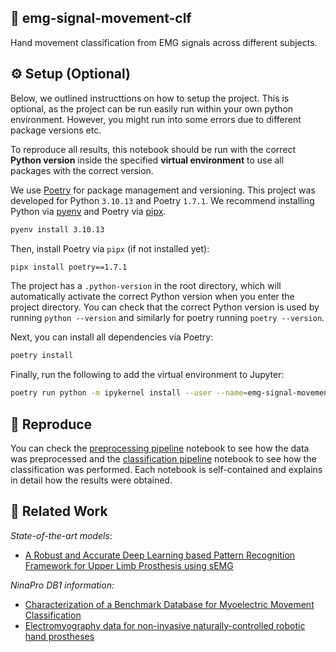 ## 🤌 emg-signal-movement-clf
Hand movement classification from EMG signals across different subjects.

## ⚙️ Setup (Optional)

Below, we outlined instructtions on how to setup the project. This is optional, as the project can be run easily run within your own python environment. However, you might run into some errors due to different package versions etc.

To reproduce all results, this notebook should be run with the correct **Python version** inside the specified **virtual environment** to use all packages with the correct version.

We use [Poetry](https://python-poetry.org/) for package management and versioning. This project was developed for Python `3.10.13` and Poetry `1.7.1`. We recommend installing Python via [pyenv](https://github.com/pyenv/pyenv) and Poetry via [pipx](https://pypa.github.io/pipx/).

```bash
pyenv install 3.10.13
```

Then, install Poetry via `pipx` (if not installed yet):

```bash
pipx install poetry==1.7.1
```

The project has a `.python-version` in the root directory, which will automatically activate the correct Python version when you enter the project directory. You can check that the correct Python version is used by running `python --version` and similarly for poetry running `poetry --version`.

Next, you can install all dependencies via Poetry:

```bash
poetry install
```

Finally, run the following to add the virtual environment to Jupyter:

```bash
poetry run python -m ipykernel install --user --name=emg-signal-movement-clf
```

## 🔗 Reproduce

You can check the [preprocessing pipeline](notebooks/preprocessing.ipynb) notebook to see how the data was preprocessed and the [classification pipeline](notebooks/classification.ipynb) notebook to see how the classification was performed. Each notebook is self-contained and explains in detail how the results were obtained.

## 📑 Related Work

*State-of-the-art models*:
- [A Robust and Accurate Deep Learning based Pattern Recognition Framework for Upper Limb Prosthesis using sEMG](https://arxiv.org/pdf/2106.02463.pdf)

*NinaPro DB1 information:*
- [Characterization of a Benchmark Database for Myoelectric Movement Classification](https://ieeexplore.ieee.org/document/6825822?arnumber=6825822)
- [Electromyography data for non-invasive naturally-controlled robotic hand prostheses](https://www.nature.com/articles/sdata201453)
